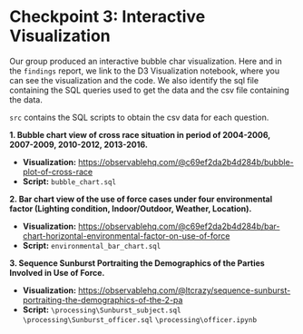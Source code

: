 # Checkpoint 3: Interactive Visualization

Our group produced an interactive bubble char visualization.
Here and in the `findings` report, we link to the D3 Visualization notebook, where you can see the visualization and the code. We also identify the sql file containing the SQL queries used to get the data and the csv file containing the data.  

`src` contains the SQL scripts to obtain the csv data for each question.

**1. Bubble chart view of cross race situation in period of 2004-2006, 2007-2009, 2010-2012, 2013-2016.**
- **Visualization:**  https://observablehq.com/@c69ef2da2b4d284b/bubble-plot-of-cross-race
- **Script:** `bubble_chart.sql`

**2. Bar chart view of the use of force cases under four environmental factor (Lighting condition, Indoor/Outdoor, Weather, Location).**
- **Visualization:**  https://observablehq.com/@c69ef2da2b4d284b/bar-chart-horizontal-environmental-factor-on-use-of-force
- **Script:** `environmental_bar_chart.sql`

**3. Sequence Sunburst Portraiting the Demographics of the Parties Involved in Use of Force.**
- **Visualization:**  https://observablehq.com/@ltcrazy/sequence-sunburst-portraiting-the-demographics-of-the-2-pa
- **Script:** `\processing\Sunburst_subject.sql` `\processing\Sunburst_officer.sql` `\processing\officer.ipynb`
